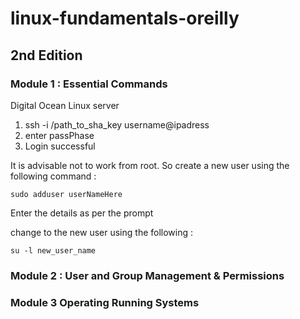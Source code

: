 # linux-fundamentals-oreilly

## 2nd Edition

### Module 1 : Essential Commands

Digital Ocean Linux server
1. ssh -i /path_to_sha_key username@ipadress
2. enter passPhase
3. Login successful

It is advisable not to work from root.
So create a new user using the following command :

`sudo adduser userNameHere`

Enter the details as per the prompt

change to the new user using the following :

`su -l new_user_name`


### Module 2 : User and Group Management & Permissions

### Module 3 Operating Running Systems